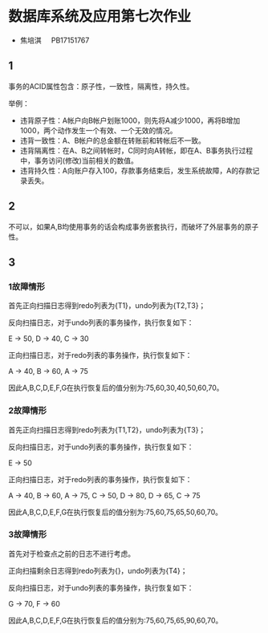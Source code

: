# 数据库系统及应用第七次作业

+ 焦培淇 &nbsp; &nbsp; PB17151767

## 1
事务的ACID属性包含：原子性，一致性，隔离性，持久性。

举例：

+ 违背原子性：A帐户向B帐户划账1000，则先将A减少1000，再将B增加1000，两个动作发生一个有效、一个无效的情况。
+ 违背一致性：A、B帐户的总金额在转账前和转帐后不一致。
+ 违背隔离性：在A、B之间转帐时，C同时向A转帐，即在A、B事务执行过程中，事务访问(修改)当前相关的数值。
+ 违背持久性：A向账户存入100，存款事务结束后，发生系统故障，A的存款记录丢失。

## 2

不可以，如果A,B均使用事务的话会构成事务嵌套执行，而破坏了外层事务的原子性。

## 3
### 1故障情形

首先正向扫描日志得到redo列表为{T1}，undo列表为{T2,T3}；

反向扫描日志，对于undo列表的事务操作，执行恢复如下：

E &rightarrow; 50, D &rightarrow; 40, C &rightarrow; 30

正向扫描日志，对于redo列表的事务操作，执行恢复如下：

A &rightarrow; 40, B &rightarrow; 60, A &rightarrow; 75

因此A,B,C,D,E,F,G在执行恢复后的值分别为:75,60,30,40,50,60,70。

### 2故障情形

首先正向扫描日志得到redo列表为{T1,T2}，undo列表为{T3}；

反向扫描日志，对于undo列表的事务操作，执行恢复如下：

E &rightarrow; 50

正向扫描日志，对于redo列表的事务操作，执行恢复如下：

A &rightarrow; 40, B &rightarrow; 60, A &rightarrow; 75, C &rightarrow; 50, D &rightarrow; 80, D &rightarrow; 65, C &rightarrow; 75

因此A,B,C,D,E,F,G在执行恢复后的值分别为:75,60,75,65,50,60,70。

### 3故障情形

首先对于检查点之前的日志不进行考虑。

正向扫描剩余日志得到redo列表为{}，undo列表为{T4}；

反向扫描日志，对于undo列表的事务操作，执行恢复如下：

G &rightarrow; 70, F &rightarrow; 60

因此A,B,C,D,E,F,G在执行恢复后的值分别为:75,60,75,65,90,60,70。